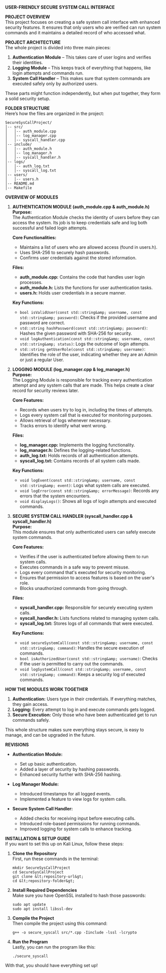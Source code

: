 **USER-FRIENDLY SECURE SYSTEM CALL INTERFACE**

**PROJECT OVERVIEW**  
This project focuses on creating a safe system call interface with enhanced security features. It ensures that only users who are verified can run system commands and it maintains a detailed record of who accessed what. 

**PROJECT ARCHITECTURE**  
The whole project is divided into three main pieces:

1. **Authentication Module** – This takes care of user logins and verifies their identities. 
2. **Logging Module** – This keeps track of everything that happens, like login attempts and commands run. 
3. **System Call Handler** – This makes sure that system commands are executed safely only by authorized users.

These parts might function independently, but when put together, they form a solid security setup.

**FOLDER STRUCTURE**  
Here’s how the files are organized in the project:

```
SecureSysCallProject/
│-- src/
│   │-- auth_module.cpp
│   │-- log_manager.cpp
│   │-- syscall_handler.cpp
│-- include/
│   │-- auth_module.h
│   │-- log_manager.h
│   │-- syscall_handler.h
│-- logs/
│   │-- auth_log.txt
│   │-- syscall_log.txt
│-- users/
│   │-- users.h
│-- README.md
│-- Makefile
```

**OVERVIEW OF MODULES**  

1. **AUTHENTICATION MODULE (auth_module.cpp &amp; auth_module.h)**  
   **Purpose:**  
   The Authentication Module checks the identity of users before they can access the system. Its job is to keep credentials safe and log both successful and failed login attempts.

   **Core Functionalities:**  
   - Maintains a list of users who are allowed access (found in users.h).  
   - Uses SHA-256 to securely hash passwords.  
   - Confirms user credentials against the stored information.  

   **Files:**  
   - **auth_module.cpp:** Contains the code that handles user login processes.  
   - **auth_module.h:** Lists the functions for user authentication tasks.  
   - **users.h:** Holds user credentials in a secure manner.  

   **Key Functions:**  
   - `bool isValidUser(const std::string&amp; username, const std::string&amp; password)`: Checks if the provided username and password are correct.  
   - `std::string hashPassword(const std::string&amp; password)`: Hashes the given password with SHA-256 for security.  
   - `void logAuthentication(const std::string&amp; username, const std::string&amp; status)`: Logs the outcome of login attempts.  
   - `std::string getUserRole(const std::string&amp; username)`: Identifies the role of the user, indicating whether they are an Admin or just a regular User.  

2. **LOGGING MODULE (log_manager.cpp &amp; log_manager.h)**  
   **Purpose:**  
   The Logging Module is responsible for tracking every authentication attempt and any system calls that are made. This helps create a clear record for security reviews later.

   **Core Features:**  
   - Records when users try to log in, including the times of attempts.  
   - Logs every system call that is executed for monitoring purposes.  
   - Allows retrieval of logs whenever necessary.  
   - Tracks errors to identify what went wrong.  

   **Files:**  
   - **log_manager.cpp:** Implements the logging functionality.  
   - **log_manager.h:** Defines the logging-related functions.  
   - **auth_log.txt:** Holds records of all authentication attempts.  
   - **syscall_log.txt:** Contains records of all system calls made.  

   **Key Functions:**  
   - `void logEvent(const std::string&amp; username, const std::string&amp; event)`: Logs what system calls are executed.  
   - `void logError(const std::string&amp; errorMessage)`: Records any errors that the system encounters.  
   - `void displayLogs()`: Shows all logs of login attempts and executed commands.  

3. **SECURE SYSTEM CALL HANDLER (syscall_handler.cpp &amp; syscall_handler.h)**  
   **Purpose:**  
   This module ensures that only authenticated users can safely execute system commands.

   **Core Features:**  
   - Verifies if the user is authenticated before allowing them to run system calls.  
   - Executes commands in a safe way to prevent misuse.  
   - Logs every command that's executed for security monitoring.  
   - Ensures that permission to access features is based on the user's role.  
   - Blocks unauthorized commands from going through.  

   **Files:**  
   - **syscall_handler.cpp:** Responsible for securely executing system calls.  
   - **syscall_handler.h:** Lists functions related to managing system calls.  
   - **syscall_log.txt:** Stores logs of all commands that were executed.  

   **Key Functions:**  
   - `void secureSystemCall(const std::string&amp; username, const std::string&amp; command)`: Handles the secure execution of commands.  
   - `bool isAuthorizedUser(const std::string&amp; username)`: Checks if the user is permitted to carry out the commands.  
   - `void logSystemCall(const std::string&amp; username, const std::string&amp; command)`: Keeps a security log of executed commands.  

**HOW THE MODULES WORK TOGETHER**  
1. **Authentication:** Users type in their credentials. If everything matches, they gain access.  
2. **Logging:** Every attempt to log in and execute commands gets logged.  
3. **Secure Execution:** Only those who have been authenticated get to run commands safely.  

This whole structure makes sure everything stays secure, is easy to manage, and can be upgraded in the future.

**REVISIONS**  
- **Authentication Module:**  
  - Set up basic authentication.  
  - Added a layer of security by hashing passwords.  
  - Enhanced security further with SHA-256 hashing.  

- **Log Manager Module:**  
  - Introduced timestamps for all logged events.  
  - Implemented a feature to view logs for system calls.  

- **Secure System Call Handler:**  
  - Added checks for receiving input before executing calls.  
  - Introduced role-based permissions for running commands.  
  - Improved logging for system calls to enhance tracking.  

**INSTALLATION &amp; SETUP GUIDE**  
If you want to set this up on Kali Linux, follow these steps:

1. **Clone the Repository**  
   First, run these commands in the terminal:  
   ```
   mkdir SecureSysCallProject  
   cd SecureSysCallProject  
   git clone &lt;repository-url&gt;  
   cd &lt;repository-folder&gt;  
   ```

2. **Install Required Dependencies**  
   Make sure you have OpenSSL installed to hash those passwords:  
   ```
   sudo apt update  
   sudo apt install libssl-dev  
   ```

3. **Compile the Project**  
   Then compile the project using this command:  
   ```
   g++ -o secure_syscall src/*.cpp -Iinclude -lssl -lcrypto  
   ```

4. **Run the Program**  
   Lastly, you can run the program like this:  
   ```
   ./secure_syscall  
   ```  

With that, you should have everything set up!
